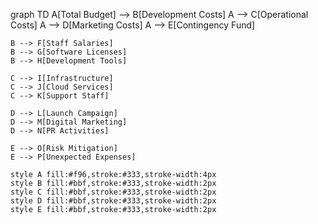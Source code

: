 graph TD
    A[Total Budget] --> B[Development Costs]
    A --> C[Operational Costs]
    A --> D[Marketing Costs]
    A --> E[Contingency Fund]
    
    B --> F[Staff Salaries]
    B --> G[Software Licenses]
    B --> H[Development Tools]
    
    C --> I[Infrastructure]
    C --> J[Cloud Services]
    C --> K[Support Staff]
    
    D --> L[Launch Campaign]
    D --> M[Digital Marketing]
    D --> N[PR Activities]
    
    E --> O[Risk Mitigation]
    E --> P[Unexpected Expenses]
    
    style A fill:#f96,stroke:#333,stroke-width:4px
    style B fill:#bbf,stroke:#333,stroke-width:2px
    style C fill:#bbf,stroke:#333,stroke-width:2px
    style D fill:#bbf,stroke:#333,stroke-width:2px
    style E fill:#bbf,stroke:#333,stroke-width:2px
